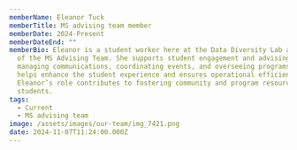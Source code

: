 ```yaml
---
memberName: Eleanor Tuck
memberTitle: MS advising team member
memberDate: 2024-Present
memberDateEnd: ""
memberBio: Eleanor is a student worker here at the Data Diversity Lab and a part
  of the MS Advising Team. She supports student engagement and advising. Through
  managing communications, coordinating events, and overseeing programs, she
  helps enhance the student experience and ensures operational efficiency.
  Eleanor’s role contributes to fostering community and program resources for MS
  students.
tags:
  - Current
  - MS advising team
image: /assets/images/our-team/img_7421.png
date: 2024-11-07T11:24:00.000Z
---
```

